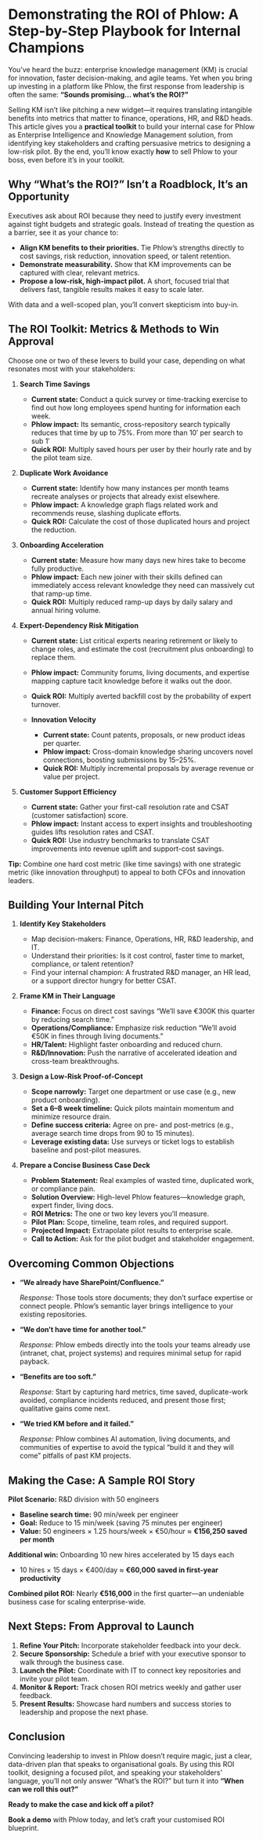 # Demonstrating the ROI of Phlow: A Step-by-Step Playbook for Internal Champions

You’ve heard the buzz: enterprise knowledge management (KM) is crucial for innovation, faster decision-making, and agile teams. Yet when you bring up investing in a platform like Phlow, the first response from leadership is often the same: **“Sounds promising… what’s the ROI?”**

Selling KM isn’t like pitching a new widget—it requires translating intangible benefits into metrics that matter to finance, operations, HR, and R&D heads. This article gives you a **practical toolkit** to build your internal case for Phlow as Enterprise Intelligence and Knowledge Management solution, from identifying key stakeholders and crafting persuasive metrics to designing a low-risk pilot. By the end, you’ll know exactly **how** to sell Phlow to your boss, even before it’s in your toolkit.

## **Why “What’s the ROI?” Isn’t a Roadblock, It’s an Opportunity**

Executives ask about ROI because they need to justify every investment against tight budgets and strategic goals. Instead of treating the question as a barrier, see it as your chance to:

- **Align KM benefits to their priorities.** Tie Phlow’s strengths directly to cost savings, risk reduction, innovation speed, or talent retention.
- **Demonstrate measurability.** Show that KM improvements can be captured with clear, relevant metrics.
- **Propose a low-risk, high-impact pilot.** A short, focused trial that delivers fast, tangible results makes it easy to scale later.

With data and a well-scoped plan, you’ll convert skepticism into buy-in.

## **The ROI Toolkit: Metrics & Methods to Win Approval**

Choose one or two of these levers to build your case, depending on what resonates most with your stakeholders:

1.  **Search Time Savings**

    - **Current state:** Conduct a quick survey or time-tracking exercise to find out how long employees spend hunting for information each week.
    - **Phlow impact:** Its semantic, cross-repository search typically reduces that time by up to 75%. From more than 10′ per search to sub 1′
    - **Quick ROI:** Multiply saved hours per user by their hourly rate and by the pilot team size.

2.  **Duplicate Work Avoidance**

    - **Current state:** Identify how many instances per month teams recreate analyses or projects that already exist elsewhere.
    - **Phlow impact:** A knowledge graph flags related work and recommends reuse, slashing duplicate efforts.
    - **Quick ROI:** Calculate the cost of those duplicated hours and project the reduction.

3.  **Onboarding Acceleration**

    - **Current state:** Measure how many days new hires take to become fully productive.
    - **Phlow impact:** Each new joiner with their skills defined can immediately access relevant knowledge they need can massively cut that ramp-up time.
    - **Quick ROI:** Multiply reduced ramp-up days by daily salary and annual hiring volume.

4.  **Expert-Dependency Risk Mitigation**

    - **Current state:** List critical experts nearing retirement or likely to change roles, and estimate the cost (recruitment plus onboarding) to replace them.
    - **Phlow impact:** Community forums, living documents, and expertise mapping capture tacit knowledge before it walks out the door.
    - **Quick ROI:** Multiply averted backfill cost by the probability of expert turnover.

    - **Innovation Velocity**

      - **Current state:** Count patents, proposals, or new product ideas per quarter.
      - **Phlow impact:** Cross-domain knowledge sharing uncovers novel connections, boosting submissions by 15–25%.
      - **Quick ROI:** Multiply incremental proposals by average revenue or value per project.

5.  **Customer Support Efficiency**

    - **Current state:** Gather your first-call resolution rate and CSAT (customer satisfaction) score.
    - **Phlow impact:** Instant access to expert insights and troubleshooting guides lifts resolution rates and CSAT.
    - **Quick ROI:** Use industry benchmarks to translate CSAT improvements into revenue uplift and support-cost savings.

**Tip:** Combine one hard cost metric (like time savings) with one strategic metric (like innovation throughput) to appeal to both CFOs and innovation leaders.

## **Building Your Internal Pitch**

1.  **Identify Key Stakeholders**

    - Map decision-makers: Finance, Operations, HR, R&D leadership, and IT.
    - Understand their priorities: Is it cost control, faster time to market, compliance, or talent retention?
    - Find your internal champion: A frustrated R&D manager, an HR lead, or a support director hungry for better CSAT.

2.  **Frame KM in Their Language**

    - **Finance:** Focus on direct cost savings “We’ll save €300K this quarter by reducing search time.”
    - **Operations/Compliance:** Emphasize risk reduction “We’ll avoid €50K in fines through living documents.”
    - **HR/Talent:** Highlight faster onboarding and reduced churn.
    - **R&D/Innovation:** Push the narrative of accelerated ideation and cross-team breakthroughs.

3.  **Design a Low-Risk Proof-of-Concept**

    - **Scope narrowly:** Target one department or use case (e.g., new product onboarding).
    - **Set a 6–8 week timeline:** Quick pilots maintain momentum and minimize resource drain.
    - **Define success criteria:** Agree on pre- and post-metrics (e.g., average search time drops from 90 to 15 minutes).
    - **Leverage existing data:** Use surveys or ticket logs to establish baseline and post-pilot measures.

4.  **Prepare a Concise Business Case Deck**

    - **Problem Statement:** Real examples of wasted time, duplicated work, or compliance pain.
    - **Solution Overview:** High-level Phlow features—knowledge graph, expert finder, living docs.
    - **ROI Metrics:** The one or two key levers you’ll measure.
    - **Pilot Plan:** Scope, timeline, team roles, and required support.
    - **Projected Impact:** Extrapolate pilot results to enterprise scale.
    - **Call to Action:** Ask for the pilot budget and stakeholder engagement.

## **Overcoming Common Objections**

- **“We already have SharePoint/Confluence.”**

  _Response:_ Those tools store documents; they don’t surface expertise or connect people. Phlow’s semantic layer brings intelligence to your existing repositories.

- **“We don’t have time for another tool.”**

  _Response:_ Phlow embeds directly into the tools your teams already use (intranet, chat, project systems) and requires minimal setup for rapid payback.

- **“Benefits are too soft.”**

  _Response:_ Start by capturing hard metrics, time saved, duplicate-work avoided, compliance incidents reduced, and present those first; qualitative gains come next.

- **“We tried KM before and it failed.”**

  _Response:_ Phlow combines AI automation, living documents, and communities of expertise to avoid the typical “build it and they will come” pitfalls of past KM projects.

## **Making the Case: A Sample ROI Story**

**Pilot Scenario:** R&D division with 50 engineers

- **Baseline search time:** 90 min/week per engineer
- **Goal:** Reduce to 15 min/week (saving 75 minutes per engineer)
- **Value:** 50 engineers × 1.25 hours/week × €50/hour ≈ **€156,250 saved per month**

**Additional win:** Onboarding 10 new hires accelerated by 15 days each

- 10 hires × 15 days × €400/day ≈ **€60,000 saved in first-year productivity**

**Combined pilot ROI:** Nearly **€516,000** in the first quarter—an undeniable business case for scaling enterprise-wide.

## **Next Steps: From Approval to Launch**

1.  **Refine Your Pitch:** Incorporate stakeholder feedback into your deck.
2.  **Secure Sponsorship:** Schedule a brief with your executive sponsor to walk through the business case.
3.  **Launch the Pilot:** Coordinate with IT to connect key repositories and invite your pilot team.
4.  **Monitor & Report:** Track chosen ROI metrics weekly and gather user feedback.
5.  **Present Results:** Showcase hard numbers and success stories to leadership and propose the next phase.

## **Conclusion**

Convincing leadership to invest in Phlow doesn’t require magic, just a clear, data-driven plan that speaks to organisational goals. By using this ROI toolkit, designing a focused pilot, and speaking your stakeholders’ language, you’ll not only answer “What’s the ROI?” but turn it into **“When can we roll this out?”**

**Ready to make the case and kick off a pilot?**

**Book a demo** with Phlow today, and let’s craft your customised ROI blueprint.
